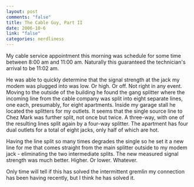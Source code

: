 ```yaml
--- 
layout: post
comments: "false"
title: The Cable Guy, Part II
date: 2006-10-6
link: "false"
categories: nerdliness
---
```

My cable service appointment this morning was schedule for some time between 8:00 am and 11:00 am. Naturally this guaranteed the technician's arrival to be 11:02 am.

He was able to quickly determine that the signal strength at the jack my modem was plugged into was low. Or high. Or off. Not right in any event. Moving to the outside of the building he found the gang splitter where the incoming line from the cable company was split into eight separate lines, one each, presumably, for eight apartments. Inside my garage stall he located the splitters for my outlets. It seems that the single source line to Chez Mark was further split, not once but twice. A three-way, with one of the resulting lines split again by a four-way splitter. The apartment has four dual outlets for a total of eight jacks, only half of which are hot.

Having the line split so many times degrades the single so he set it a new line for me that comes straight from the main splitter outside to my modem jack - eliminating the two intermediate splits. The new measured signal strength was much better. Higher. Or lower. Whatever.

Only time will tell if this has solved the intermittent gremlin my connection has been having recently, but I think he has solved it.
